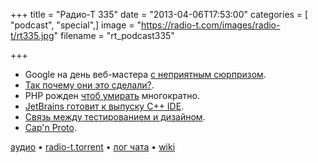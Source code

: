 +++
title = "Радио-Т 335"
date = "2013-04-06T17:53:00"
categories = [ "podcast", "special",]
image = "https://radio-t.com/images/radio-t/rt335.jpg"
filename = "rt_podcast335"

+++

* Google на день веб-мастера [c неприятным сюрпризом](http://habrahabr.ru/post/175377/).
* [Так почему они это сделали?](http://www.zdnet.com/the-real-reason-why-google-forked-webkit-7000013514/).
* PHP рожден [чтоб умирать](http://software-gunslinger.tumblr.com/post/47131406821/php-is-meant-to-die) многократно.
* [JetBrains готовит к выпуску С++ IDE](http://habrahabr.ru/post/175297/).
* [Связь между тестированием и дизайном](http://fespinoza.github.com/blog/2013/03/31/talk-review-the-deep-synergy-between-testability-and-good-design/).
* [Cap'n Proto](http://kentonv.github.com/capnproto/index.html).

[аудио](http://cdn.radio-t.com/rt_podcast335.mp3) • [radio-t.torrent](http://cdn.radio-t.com/torrents/rt_podcast335.mp3.torrent) • [лог чата](http://chat.radio-t.com/logs/radio-t-335.html) • [wiki](http://wiki.radio-t.com/%D0%92%D1%8B%D0%BF%D1%83%D1%81%D0%BA_335)<audio src="http://cdn.radio-t.com/rt_podcast335.mp3" preload="none"></audio>
